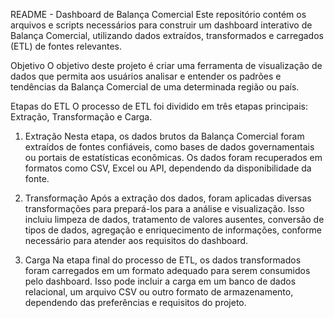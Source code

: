 README - Dashboard de Balança Comercial
Este repositório contém os arquivos e scripts necessários para construir um dashboard interativo de Balança Comercial, utilizando dados extraídos, transformados e carregados (ETL) de fontes relevantes.

Objetivo
O objetivo deste projeto é criar uma ferramenta de visualização de dados que permita aos usuários analisar e entender os padrões e tendências da Balança Comercial de uma determinada região ou país.

Etapas do ETL
O processo de ETL foi dividido em três etapas principais: Extração, Transformação e Carga.

1. Extração
Nesta etapa, os dados brutos da Balança Comercial foram extraídos de fontes confiáveis, como bases de dados governamentais ou portais de estatísticas econômicas. Os dados foram recuperados em formatos como CSV, Excel ou API, dependendo da disponibilidade da fonte.

2. Transformação
Após a extração dos dados, foram aplicadas diversas transformações para prepará-los para a análise e visualização. Isso incluiu limpeza de dados, tratamento de valores ausentes, conversão de tipos de dados, agregação e enriquecimento de informações, conforme necessário para atender aos requisitos do dashboard.

3. Carga
Na etapa final do processo de ETL, os dados transformados foram carregados em um formato adequado para serem consumidos pelo dashboard. Isso pode incluir a carga em um banco de dados relacional, um arquivo CSV ou outro formato de armazenamento, dependendo das preferências e requisitos do projeto.
